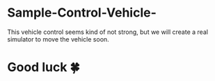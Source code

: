 # Sample-Control-Vehicle-
This vehicle control seems kind of not strong, but we will create a real simulator to move the vehicle soon.
# Good luck 🍀 

